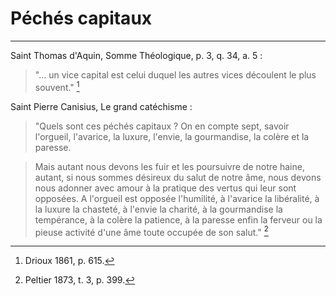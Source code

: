 # Péchés capitaux

***

Saint Thomas d'Aquin, Somme Théologique, p. 3, q. 34, a. 5 :

> "... un vice capital est celui duquel les autres vices découlent le plus souvent." [^1]

[^1]: Drioux 1861, p. 615.

Saint Pierre Canisius, Le grand catéchisme :

> "Quels sont ces péchés capitaux ? On en compte sept, savoir l'orgueil, l'avarice, la luxure, l'envie, la gourmandise, la colère et la paresse. 

> Mais autant nous devons les fuir et les poursuivre de notre haine, autant, si nous sommes désireux du salut de notre âme, nous devons nous adonner avec amour à la pratique des vertus qui leur sont opposées. A l'orgueil est opposée l'humilité, à l'avarice la libéralité, à la luxure la chasteté, à l'envie la charité, à la gourmandise la tempérance, à la colère la patience, à la paresse enfin la ferveur ou la pieuse activité d'une âme toute occupée de son salut." [^2]

[^2]: Peltier 1873, t. 3, p. 399.
